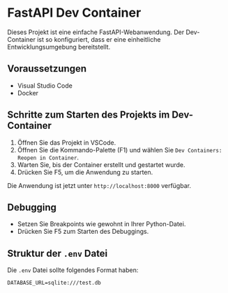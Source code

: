# FastAPI Dev Container

Dieses Projekt ist eine einfache FastAPI-Webanwendung. Der Dev-Container ist so konfiguriert, dass er eine einheitliche Entwicklungsumgebung bereitstellt.

## Voraussetzungen
- Visual Studio Code
- Docker

## Schritte zum Starten des Projekts im Dev-Container
1. Öffnen Sie das Projekt in VSCode.
2. Öffnen Sie die Kommando-Palette (F1) und wählen Sie `Dev Containers: Reopen in Container`.
3. Warten Sie, bis der Container erstellt und gestartet wurde.
4. Drücken Sie F5, um die Anwendung zu starten.

Die Anwendung ist jetzt unter `http://localhost:8000` verfügbar.

## Debugging
- Setzen Sie Breakpoints wie gewohnt in Ihrer Python-Datei.
- Drücken Sie F5 zum Starten des Debuggings.

## Struktur der `.env` Datei
Die `.env` Datei sollte folgendes Format haben:

```plaintext
DATABASE_URL=sqlite:///test.db
